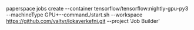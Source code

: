 paperspace jobs create --container tensorflow/tensorflow:nightly-gpu-py3 --machineType GPU+--command./start.sh --workspace https://github.com/valtyr/lokaverkefni.git --project 'Job Builder'
